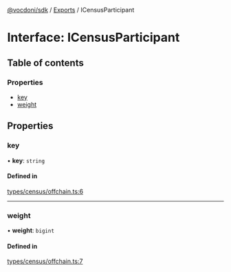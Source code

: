[@vocdoni/sdk](/sdk) / [Exports](../modules.md) / ICensusParticipant

# Interface: ICensusParticipant

## Table of contents

### Properties

- [key](ICensusParticipant.md#key)
- [weight](ICensusParticipant.md#weight)

## Properties

### key

• **key**: `string`

#### Defined in

[types/census/offchain.ts:6](https://github.com/vocdoni/vocdoni-sdk/blob/2c8c18a/src/types/census/offchain.ts#L6)

___

### weight

• **weight**: `bigint`

#### Defined in

[types/census/offchain.ts:7](https://github.com/vocdoni/vocdoni-sdk/blob/2c8c18a/src/types/census/offchain.ts#L7)
